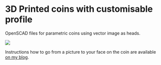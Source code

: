 # 3D Printed coins with customisable profile

OpenSCAD files for parametric coins using vector image as heads.

![](http://cl.ly/image/2O190c0Q3907/IMG_0621%20copy.JPG)

Instructions how to go from a picture to your face on the coin are available [on my blog](http://suda.pl/place-your-profile-on-3d-printed-coins/).
